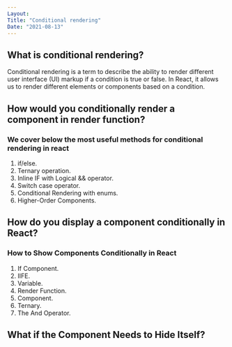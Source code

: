 ```yaml
---
Layout:
Title: "Conditional rendering"
Date: "2021-08-13"
---
```


## What is conditional rendering?

Conditional rendering is a term to describe the ability to render different user interface (UI) markup if a condition is true or false. In React, it allows us to render different elements or components based on a condition.

## How would you conditionally render a component in render function?

### We cover below the most useful methods for conditional rendering in react

1. if/else.
2. Ternary operation.
3. Inline IF with Logical && operator.
4. Switch case operator.
5. Conditional Rendering with enums.
6. Higher-Order Components.

## How do you display a component conditionally in React?

### How to Show Components Conditionally in React

1. If Component.
2. IIFE.
3. Variable.
4. Render Function.
5. Component.
6. Ternary.
7. The And Operator.


## What if the Component Needs to Hide Itself?